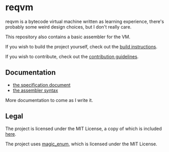 # reqvm

reqvm is a bytecode virtual machine written as learning experience, there's probably some weird design choices, but I don't really care.

This repository also contains a basic assembler for the VM.

If you wish to build the project yourself, check out the [build instructions](documentation/build_instructions.md).

If you wish to contribute, check out the [contribution guidelines](CONTRIBUTING.md).

## Documentation

* [the specification document](documentation/specification.md)
* [the assembler syntax](documentation/assembler_syntax.md)

More documentation to come as I write it.

## Legal

The project is licensed under the MIT License, a copy of which is included [here](LICENSE.txt).

The project uses [magic_enum](https://github.com/Neargye/magic_enum/), which is licensed under the MIT License.
